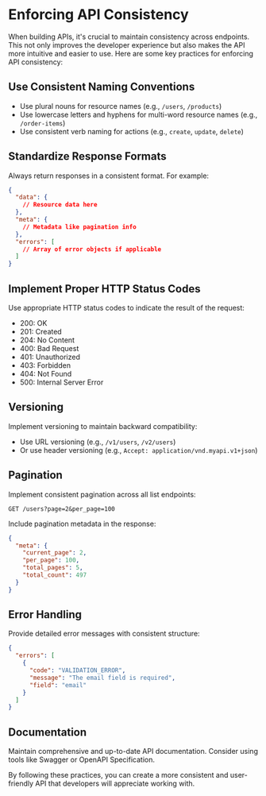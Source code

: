 # Enforcing API Consistency

When building APIs, it's crucial to maintain consistency across endpoints. This not only improves the developer experience but also makes the API more intuitive and easier to use. Here are some key practices for enforcing API consistency:

## Use Consistent Naming Conventions

- Use plural nouns for resource names (e.g., `/users`, `/products`)
- Use lowercase letters and hyphens for multi-word resource names (e.g., `/order-items`)
- Use consistent verb naming for actions (e.g., `create`, `update`, `delete`)

## Standardize Response Formats

Always return responses in a consistent format. For example:

```json
{
  "data": {
    // Resource data here
  },
  "meta": {
    // Metadata like pagination info
  },
  "errors": [
    // Array of error objects if applicable
  ]
}
```

## Implement Proper HTTP Status Codes

Use appropriate HTTP status codes to indicate the result of the request:

- 200: OK
- 201: Created
- 204: No Content
- 400: Bad Request
- 401: Unauthorized
- 403: Forbidden
- 404: Not Found
- 500: Internal Server Error

## Versioning

Implement versioning to maintain backward compatibility:

- Use URL versioning (e.g., `/v1/users`, `/v2/users`)
- Or use header versioning (e.g., `Accept: application/vnd.myapi.v1+json`)

## Pagination

Implement consistent pagination across all list endpoints:

```
GET /users?page=2&per_page=100
```

Include pagination metadata in the response:

```json
{
  "meta": {
    "current_page": 2,
    "per_page": 100,
    "total_pages": 5,
    "total_count": 497
  }
}
```

## Error Handling

Provide detailed error messages with consistent structure:

```json
{
  "errors": [
    {
      "code": "VALIDATION_ERROR",
      "message": "The email field is required",
      "field": "email"
    }
  ]
}
```

## Documentation

Maintain comprehensive and up-to-date API documentation. Consider using tools like Swagger or OpenAPI Specification.

By following these practices, you can create a more consistent and user-friendly API that developers will appreciate working with.